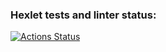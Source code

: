 ### Hexlet tests and linter status:
[![Actions Status](https://github.com/vcslav-v/python-project-lvl3/workflows/hexlet-check/badge.svg)](https://github.com/vcslav-v/python-project-lvl3/actions)